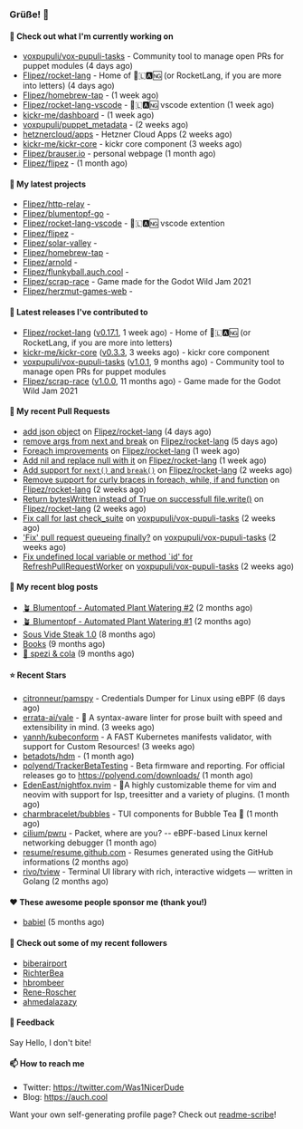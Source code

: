 ### Grüße! 👋

#### 👷 Check out what I'm currently working on

- [voxpupuli/vox-pupuli-tasks](https://github.com/voxpupuli/vox-pupuli-tasks) - Community tool to manage open PRs for puppet modules (4 days ago)
- [Flipez/rocket-lang](https://github.com/Flipez/rocket-lang) - Home of 🚀🇱🅰🆖 (or RocketLang, if you are more into letters) (4 days ago)
- [Flipez/homebrew-tap](https://github.com/Flipez/homebrew-tap) -  (1 week ago)
- [Flipez/rocket-lang-vscode](https://github.com/Flipez/rocket-lang-vscode) - 🚀🇱🅰🆖 vscode extention (1 week ago)
- [kickr-me/dashboard](https://github.com/kickr-me/dashboard) -  (1 week ago)
- [voxpupuli/puppet_metadata](https://github.com/voxpupuli/puppet_metadata) -  (2 weeks ago)
- [hetznercloud/apps](https://github.com/hetznercloud/apps) - Hetzner Cloud Apps (2 weeks ago)
- [kickr-me/kickr-core](https://github.com/kickr-me/kickr-core) - kickr core component (3 weeks ago)
- [Flipez/brauser.io](https://github.com/Flipez/brauser.io) - personal webpage (1 month ago)
- [Flipez/flipez](https://github.com/Flipez/flipez) -  (1 month ago)

#### 🌱 My latest projects

- [Flipez/http-relay](https://github.com/Flipez/http-relay) - 
- [Flipez/blumentopf-go](https://github.com/Flipez/blumentopf-go) - 
- [Flipez/rocket-lang-vscode](https://github.com/Flipez/rocket-lang-vscode) - 🚀🇱🅰🆖 vscode extention
- [Flipez/flipez](https://github.com/Flipez/flipez) - 
- [Flipez/solar-valley](https://github.com/Flipez/solar-valley) - 
- [Flipez/homebrew-tap](https://github.com/Flipez/homebrew-tap) - 
- [Flipez/arnold](https://github.com/Flipez/arnold) - 
- [Flipez/flunkyball.auch.cool](https://github.com/Flipez/flunkyball.auch.cool) - 
- [Flipez/scrap-race](https://github.com/Flipez/scrap-race) - Game made for the Godot Wild Jam 2021
- [Flipez/herzmut-games-web](https://github.com/Flipez/herzmut-games-web) - 


#### 🔭 Latest releases I've contributed to

- [Flipez/rocket-lang](https://github.com/Flipez/rocket-lang) ([v0.17.1](https://github.com/Flipez/rocket-lang/releases/tag/v0.17.1), 1 week ago) - Home of 🚀🇱🅰🆖 (or RocketLang, if you are more into letters)
- [kickr-me/kickr-core](https://github.com/kickr-me/kickr-core) ([v0.3.3](https://github.com/kickr-me/kickr-core/releases/tag/v0.3.3), 3 weeks ago) - kickr core component
- [voxpupuli/vox-pupuli-tasks](https://github.com/voxpupuli/vox-pupuli-tasks) ([v1.0.1](https://github.com/voxpupuli/vox-pupuli-tasks/releases/tag/v1.0.1), 9 months ago) - Community tool to manage open PRs for puppet modules
- [Flipez/scrap-race](https://github.com/Flipez/scrap-race) ([v1.0.0](https://github.com/Flipez/scrap-race/releases/tag/v1.0.0), 11 months ago) - Game made for the Godot Wild Jam 2021

#### 🔨 My recent Pull Requests

- [add json object](https://github.com/Flipez/rocket-lang/pull/95) on [Flipez/rocket-lang](https://github.com/Flipez/rocket-lang) (4 days ago)
- [remove args from next and break](https://github.com/Flipez/rocket-lang/pull/94) on [Flipez/rocket-lang](https://github.com/Flipez/rocket-lang) (5 days ago)
- [Foreach improvements](https://github.com/Flipez/rocket-lang/pull/92) on [Flipez/rocket-lang](https://github.com/Flipez/rocket-lang) (1 week ago)
- [Add nil and replace null with it](https://github.com/Flipez/rocket-lang/pull/91) on [Flipez/rocket-lang](https://github.com/Flipez/rocket-lang) (1 week ago)
- [Add support for `next()` and `break()`](https://github.com/Flipez/rocket-lang/pull/90) on [Flipez/rocket-lang](https://github.com/Flipez/rocket-lang) (2 weeks ago)
- [Remove support for curly braces in foreach, while, if and function](https://github.com/Flipez/rocket-lang/pull/89) on [Flipez/rocket-lang](https://github.com/Flipez/rocket-lang) (2 weeks ago)
- [Return bytesWritten instead of True on successfull file.write()](https://github.com/Flipez/rocket-lang/pull/88) on [Flipez/rocket-lang](https://github.com/Flipez/rocket-lang) (2 weeks ago)
- [Fix call for last check_suite](https://github.com/voxpupuli/vox-pupuli-tasks/pull/484) on [voxpupuli/vox-pupuli-tasks](https://github.com/voxpupuli/vox-pupuli-tasks) (2 weeks ago)
- [&#39;Fix&#39; pull request queueing finally?](https://github.com/voxpupuli/vox-pupuli-tasks/pull/482) on [voxpupuli/vox-pupuli-tasks](https://github.com/voxpupuli/vox-pupuli-tasks) (2 weeks ago)
- [Fix undefined local variable or method `id&#39; for RefreshPullRequestWorker](https://github.com/voxpupuli/vox-pupuli-tasks/pull/481) on [voxpupuli/vox-pupuli-tasks](https://github.com/voxpupuli/vox-pupuli-tasks) (2 weeks ago)

#### 📜 My recent blog posts

- [🪴 Blumentopf - Automated Plant Watering #2](/posts/2022/blumentopf-2/) (2 months ago)
- [🪴 Blumentopf - Automated Plant Watering #1](/posts/2022/blumentopf-1/) (2 months ago)
- [Sous Vide Steak 1.0](/posts/2021/sous-vide/sous-vide-steak-1.0/) (8 months ago)
- [Books](/books/) (9 months ago)
- [🥤 spezi &amp; cola](/spezi/) (9 months ago)

#### ⭐ Recent Stars

- [citronneur/pamspy](https://github.com/citronneur/pamspy) - Credentials Dumper for Linux using eBPF (6 days ago)
- [errata-ai/vale](https://github.com/errata-ai/vale) - :pencil: A syntax-aware linter for prose built with speed and extensibility in mind. (3 weeks ago)
- [yannh/kubeconform](https://github.com/yannh/kubeconform) - A FAST Kubernetes manifests validator, with support for Custom Resources! (3 weeks ago)
- [betadots/hdm](https://github.com/betadots/hdm) -  (1 month ago)
- [polyend/TrackerBetaTesting](https://github.com/polyend/TrackerBetaTesting) - Beta firmware and reporting. For official releases go to https://polyend.com/downloads/ (1 month ago)
- [EdenEast/nightfox.nvim](https://github.com/EdenEast/nightfox.nvim) - 🦊A highly customizable theme for vim and neovim with support for lsp, treesitter and a variety of plugins. (1 month ago)
- [charmbracelet/bubbles](https://github.com/charmbracelet/bubbles) - TUI components for Bubble Tea 🍡 (1 month ago)
- [cilium/pwru](https://github.com/cilium/pwru) - Packet, where are you? -- eBPF-based Linux kernel networking debugger (1 month ago)
- [resume/resume.github.com](https://github.com/resume/resume.github.com) - Resumes generated using the GitHub informations (2 months ago)
- [rivo/tview](https://github.com/rivo/tview) - Terminal UI library with rich, interactive widgets — written in Golang (2 months ago)

#### ❤️ These awesome people sponsor me (thank you!)

- [babiel](https://github.com/babiel) (5 months ago)

#### 👯 Check out some of my recent followers

- [biberairport](https://github.com/biberairport)
- [RichterBea](https://github.com/RichterBea)
- [hbrombeer](https://github.com/hbrombeer)
- [Rene-Roscher](https://github.com/Rene-Roscher)
- [ahmedalazazy](https://github.com/ahmedalazazy)

#### 💬 Feedback

Say Hello, I don't bite!

#### 📫 How to reach me

- Twitter: https://twitter.com/Was1NicerDude
- Blog: https://auch.cool

Want your own self-generating profile page? Check out [readme-scribe](https://github.com/muesli/readme-scribe)!

